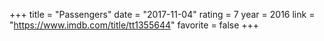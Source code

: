 +++
title = "Passengers"
date = "2017-11-04"
rating = 7
year = 2016
link = "https://www.imdb.com/title/tt1355644"
favorite = false
+++

